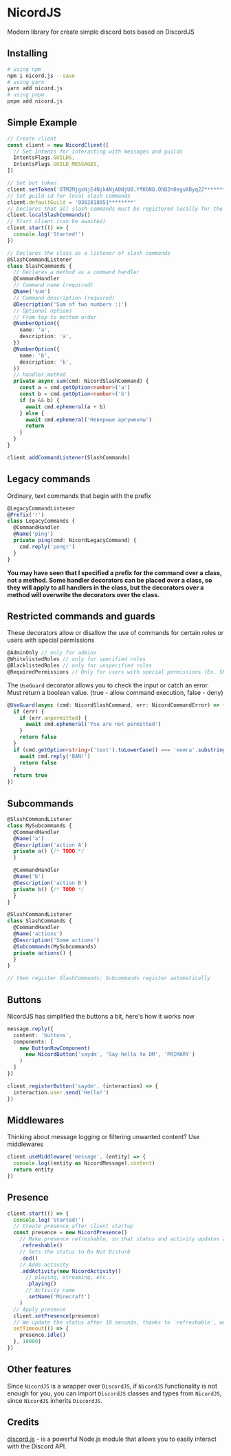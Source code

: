 # NicordJS

Modern library for create simple discord bots based on DiscordJS

## Installing

```bash
# using npm
npm i nicord.js --save
# using yarn
yarn add nicord.js
# using pnpm
pnpm add nicord.js
```

## Simple Example

```ts
// Create client
const client = new NicordClient([
  // Set Intents for interacting with messages and guilds
  IntentsFlags.GUILDS,
  IntentsFlags.GUILD_MESSAGES,
])

// Set bot token
client.setToken('OTM2MjgxNjE4Njk4NjA0NjU0.YfK6NQ.OhB2n8eguXByq22************')
// Set guild id for local slash commands
client.defaultGuild = '9362818051********'
// Declares that all slash commands must be registered locally for the above guild.
client.localSlashCommands()
// Start client (can be awaited)
client.start(() => {
  console.log('Started!')
})

// Declares the class as a listener of slash commands
@SlashCommandListener
class SlashCommands {
  // Declares a method as a command handler
  @CommandHandler
  // Command name (required)
  @Name('sum')
  // Command description (required)
  @Description('Sum of two numbers :)')
  // Optional options
  // From top to bottom order
  @NumberOption({
    name: 'a',
    description: 'a',
  })
  @NumberOption({
    name: 'b',
    description: 'b',
  })
  // handler method
  private async sum(cmd: NicordSlashCommand) {
    const a = cmd.getOption<number>('a')
    const b = cmd.getOption<number>('b')
    if (a && b) {
      await cmd.ephemeral(a + b)
    } else {
      await cmd.ephemeral('Неверные аргументы')
      return
    }
  }
}

client.addCommandListener(SlashCommands)
```

## Legacy commands

Ordinary, text commands that begin with the prefix

```ts
@LegacyCommandListener
@Prefix('!')
class LegacyCommands {
  @CommandHandler
  @Name('ping')
  private ping(cmd: NicordLegacyCommand) {
    cmd.reply('pong!')
  }
}
```

**You may have seen that I specified a prefix for the command over a class, not a method. Some handler decorators can be
placed over a class, so they will apply to all handlers in the class, but the decorators over a method will overwrite
the decorators over the class.**

## Restricted commands and guards

These decorators allow or disallow the use of commands for certain roles or users with special permissions

```ts
@AdminOnly // only for admins
@WhitelistedRoles // only for specified roles
@BlacklistedRoles // only for unspecified roles
@RequiredPermissions // Only for users with special permissions (Ex. SPEAK, STREAM ...)
```

The `UseGuard` decorator allows you to check the input or catch an error. Must return a boolean value. (true - allow
command execution, false - deny)

```ts
@UseGuard(async (cmd: NicordSlashCommand, err: NicordCommandError) => {
  if (err) {
    if (err.unpermitted) {
      await cmd.ephemeral('You are not permitted')
    }
    return false
  }
  if (cmd.getOption<string>('text').toLowerCase() === 'книга'.substring(1)) {
    await cmd.reply('BAN!')
    return false
  }
  return true
})
```

## Subcommands

```ts
@SlashCommandListener
class MySubcommands {
  @CommandHandler
  @Name('a')
  @Description('action A')
  private a() {/* TODO */
  }

  @CommandHandler
  @Name('b')
  @Description('action B')
  private b() {/* TODO */
  }
}

@SlashCommandListener
class SlashCommands {
  @CommandHandler
  @Name('actions')
  @Description('Some actions')
  @Subcommands(MySubcommands)
  private actions() {
  }
}

// then register SlashCommands; Subcommands register automatically
```

## Buttons

NicordJS has simplified the buttons a bit, here's how it works now

```ts
message.reply({
  content: 'buttons',
  components: [
    new ButtonRowComponent(
      new NicordButton('saydm', 'Say hello to DM', 'PRIMARY')
    )
  ]
})

client.registerButton('saydm', (interaction) => {
  interaction.user.send('Hello!')
})

```

## Middlewares

Thinking about message logging or filtering unwanted content? Use middlewares

```ts
client.useMiddleware('message', (entity) => {
  console.log((entity as NicordMessage).content)
  return entity
})
```

## Presence

```ts
client.start(() => {
  console.log('Started!')
  // Create presence after client startup
  const presence = new NicordPresence()
    // Make presence refreshable, so that status and activity updates automatically
    .refreshable()
    // Sets the status to Do Not Disturb
    .dnd()
    // Adds activity
    .addActivity(new NicordActivity()
      // playing, streaming, etc...
      .playing()
      // Activity name
      .setName('Minecraft')
    )
  // Apply presence
  client.setPresence(presence)
  // We update the status after 10 seconds, thanks to `refreshable`, we do not need to update manually
  setTimeout(() => {
    presence.idle()
  }, 10000)
})
```

## Other features

Since `NicordJS` is a wrapper over `DiscordJS`, if `NicordJS` functionality is not enough for you, you can
import `DiscordJS` classes and types from `NicordJS`, since `NicordJS` inherits `DiscordJS`.

## Credits

[discord.js](https://www.npmjs.com/package/discord.js) - is a powerful Node.js module that allows you to easily interact
with the Discord API.
